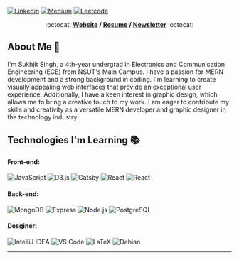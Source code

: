 <!--
My friends, love is better than anger. Hope is better than fear. Optimism is better than despair. So let us be loving, hopeful and optimistic.
-->
<!-- <img width="100%" src="https://i.postimg.cc/SQCgGbMt/github-banner.png"/> -->

[![Linkedin](https://img.shields.io/badge/LinkedIn-0077B5?style=for-the-badge&logo=linkedin&logoColor=white)](https://www.linkedin.com/in/sukhjit-singh-630657204/)
[![Medium](https://img.shields.io/badge/Medium-12100E?style=for-the-badge&logo=medium&logoColor=white)](https://medium.com/@brennanbrown)
[![Leetcode](https://img.shields.io/badge/-LeetCode-FFA116?style=for-the-badge&logo=LeetCode&logoColor=black)](https://leetcode.com/sukhe_PB03/)

<p align="center"> :octocat: <b><a href="https://www.brennanbrown.ca">Website</a> / <a href="https://www.brennanbrown.ca/resume.pdf">Resume</a> / <a href="https://brennan.substack.com">Newsletter</a></b> :octocat: </p>

## About Me :wave:

I'm Sukhjit Singh, a 4th-year undergrad in Electronics and Communication Engineering (ECE) from NSUT's Main Campus. I have a passion for MERN development and a strong background in coding. I'm learning to create visually appealing web interfaces that provide an exceptional user experience. Additionally, I have a keen interest in graphic design, which allows me to bring a creative touch to my work. I am eager to contribute my skills and creativity as a versatile MERN developer and graphic designer in the technology industry.

<!-- More info on badges: https://github.com/badges/shields/blob/master/doc/logos.md -->
<!-- SimpleIcons: https://simpleicons.org/ -->

## Technologies I'm Learning :books:


#### Front-end:

![JavaScript](https://img.shields.io/badge/JavaScript-F7DF1E?style=for-the-badge&logo=javascript&logoColor=black)
![D3.js](https://img.shields.io/badge/TypeScript-007ACC?style=for-the-badge&logo=typescript&logoColor=white)
![Gatsby](https://img.shields.io/badge/CSS3-1572B6?style=for-the-badge&logo=css3&logoColor=white)
![React](https://img.shields.io/badge/React-20232A?style=for-the-badge&logo=react&logoColor=61DAFB)
![React](https://img.shields.io/badge/HTML5-E34F26?style=for-the-badge&logo=html5&logoColor=white)


#### Back-end:

![MongoDB](https://img.shields.io/badge/MongoDB-4EA94B?style=for-the-badge&logo=mongodb&logoColor=white)
![Express](https://img.shields.io/badge/Express.js-404D59?style=for-the-badge)
![Node.js](https://img.shields.io/badge/Node.js-43853D?style=for-the-badge&logo=node.js&logoColor=white)
![PostgreSQL](https://img.shields.io/badge/Stripe-626CD9?style=for-the-badge&logo=Stripe&logoColor=white)


#### Desginer:

![IntelliJ IDEA](https://img.shields.io/badge/Figma-F24E1E?style=for-the-badge&logo=figma&logoColor=white)
![VS Code](https://img.shields.io/badge/Adobe%20Photoshop-31A8FF?style=for-the-badge&logo=Adobe%20Photoshop&logoColor=black)
![LaTeX](https://img.shields.io/badge/Adobe%20Illustrator-FF9A00?style=for-the-badge&logo=adobe%20illustrator&logoColor=white)
![Debian](https://img.shields.io/badge/Adobe%20Premiere%20Pro-9999FF?style=for-the-badge&logo=Adobe%20Premiere%20Pro&logoColor=white)

<hr>
